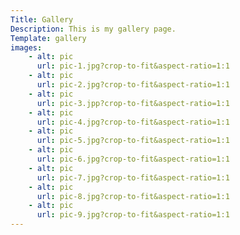 ```yaml
---
Title: Gallery
Description: This is my gallery page.
Template: gallery
images:
    - alt: pic
      url: pic-1.jpg?crop-to-fit&aspect-ratio=1:1
    - alt: pic
      url: pic-2.jpg?crop-to-fit&aspect-ratio=1:1
    - alt: pic
      url: pic-3.jpp?crop-to-fit&aspect-ratio=1:1
    - alt: pic
      url: pic-4.jpg?crop-to-fit&aspect-ratio=1:1
    - alt: pic
      url: pic-5.jpg?crop-to-fit&aspect-ratio=1:1
    - alt: pic
      url: pic-6.jpg?crop-to-fit&aspect-ratio=1:1
    - alt: pic
      url: pic-7.jpg?crop-to-fit&aspect-ratio=1:1
    - alt: pic
      url: pic-8.jpg?crop-to-fit&aspect-ratio=1:1
    - alt: pic
      url: pic-9.jpg?crop-to-fit&aspect-ratio=1:1 
---
```

